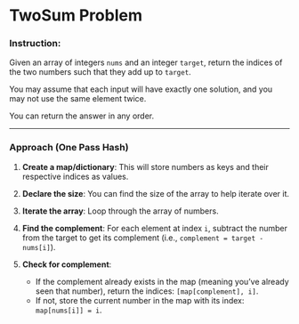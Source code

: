 # TwoSum Problem

### Instruction:
Given an array of integers `nums` and an integer `target`, return the indices of the two numbers such that they add up to `target`.

You may assume that each input will have exactly one solution, and you may not use the same element twice.

You can return the answer in any order.

---

### Approach (One Pass Hash)

1. **Create a map/dictionary**: This will store numbers as keys and their respective indices as values.
   
2. **Declare the size**: You can find the size of the array to help iterate over it.

3. **Iterate the array**: Loop through the array of numbers.

4. **Find the complement**: For each element at index `i`, subtract the number from the target to get its complement (i.e., `complement = target - nums[i]`).

5. **Check for complement**:
   - If the complement already exists in the map (meaning you’ve already seen that number), return the indices: `[map[complement], i]`.
   - If not, store the current number in the map with its index: `map[nums[i]] = i`.


